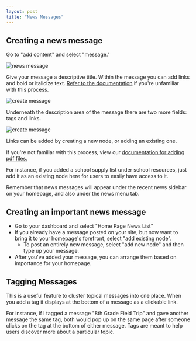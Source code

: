 ```yaml
---
layout: post
title: "News Messages"
---
```


## Creating a news message

Go to "add content" and select "message."

![news message](/schoolsites-help/images/news/news-message.png)

Give your message a descriptive title. Within the message you can add links and bold or italicize text. [Refer to the documentation](/schoolsites-help/2014/07/15/editing-page/#wysiwyg) if you're unfamiliar with this process.

![create message](/schoolsites-help/images/news/create-message.png)

Underneath the description area of the message there are two more fields: tags and links.

![create message](/schoolsites-help/images/news/adding-nodes.png)

Links can be added by creating a new node, or adding an existing one.

If you're not familiar with this process, view our [documentation for adding pdf files.](/schoolsites-help/2014/07/15/uploading-files/)

For instance, if you added a school supply list under school resources, just add it as an existing node here for users to easily have access to it. 

Remember that news messages will appear under the recent news sidebar on your homepage, and also under the news menu tab.

## Creating an important news message

- Go to your dashboard and select "Home Page News List"
- If you already have a message posted on your site, but now want to bring it to your homepage's forefront, select "add existing node". 
  - To post an entirely new message, select "add new node" and then type up your message.
- After you've added your message, you can arrange them based on importance for your homepage. 

## Tagging Messages

This is a useful feature to cluster topical messages into one place. When you add a tag it displays at the bottom of a message as a clickable link. 

For instance, if I tagged a message "8th Grade Field Trip" and gave another message the same tag, both would pop up on the same page after someone clicks on the tag at the bottom of either message. Tags are meant to help users discover more about a particular topic. 
